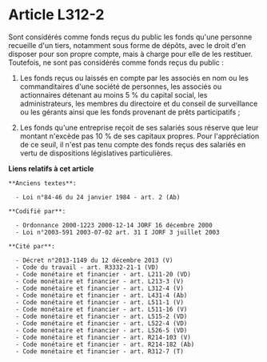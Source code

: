 # Article L312-2

Sont considérés comme fonds reçus du public les fonds qu'une personne recueille d'un tiers, notamment sous forme de dépôts,
avec le droit d'en disposer pour son propre compte, mais à charge pour elle de les restituer. Toutefois, ne sont pas
considérés comme fonds reçus du public :

1. Les fonds reçus ou laissés en compte par les associés en nom ou les commanditaires d'une société de personnes, les
associés ou actionnaires détenant au moins 5 % du capital social, les administrateurs, les membres du directoire et du
conseil de surveillance ou les gérants ainsi que les fonds provenant de prêts participatifs ;

2. Les fonds qu'une entreprise reçoit de ses salariés sous réserve que leur montant n'excède pas 10 % de ses capitaux
propres. Pour l'appréciation de ce seuil, il n'est pas tenu compte des fonds reçus des salariés en vertu de dispositions
législatives particulières.

**Liens relatifs à cet article**

	**Anciens textes**:

	  - Loi n°84-46 du 24 janvier 1984 - art. 2 (Ab)

	**Codifié par**:

	  - Ordonnance 2000-1223 2000-12-14 JORF 16 décembre 2000
	  - Loi n°2003-591 2003-07-02 art. 31 I JORF 3 juillet 2003

	**Cité par**:

	  - Décret n°2013-1149 du 12 décembre 2013 (V)
	  - Code du travail - art. R3332-21-1 (VD)
	  - Code monétaire et financier - art. L211-20 (VD)
	  - Code monétaire et financier - art. L213-3 (V)
	  - Code monétaire et financier - art. L312-4 (V)
	  - Code monétaire et financier - art. L431-4 (Ab)
	  - Code monétaire et financier - art. L511-1 (V)
	  - Code monétaire et financier - art. L511-16 (V)
	  - Code monétaire et financier - art. L515-2 (VD)
	  - Code monétaire et financier - art. L522-4 (VD)
	  - Code monétaire et financier - art. L526-5 (VD)
	  - Code monétaire et financier - art. R214-103 (V)
	  - Code monétaire et financier - art. R214-182 (Ab)
	  - Code monétaire et financier - art. R312-7 (T)
